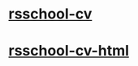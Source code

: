 # [rsschool-cv](https://Iniuta.github.io/rsschool-cv/cv)
# [rsschool-cv-html](https://Iniuta.github.io/rsschool-cv/)